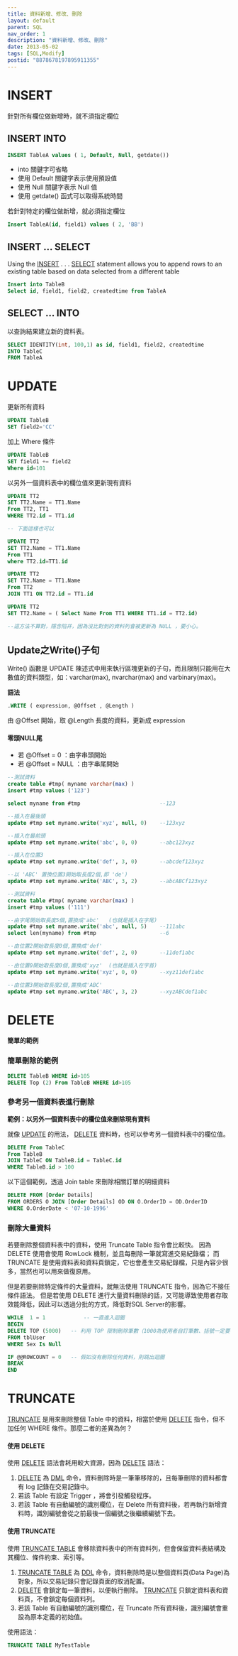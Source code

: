 ```yaml
---
title: 資料新增、修改、刪除
layout: default
parent: SQL
nav_order: 1
description: "資料新增、修改、刪除"
date: 2013-05-02
tags: [SQL,Modify]
postid: "8878678197895911355"
---
```

# INSERT

針對所有欄位做新增時，就不須指定欄位

## INSERT INTO
```sql
INSERT TableA values ( 1, Default, Null, getdate())
```

- into 關鍵字可省略
- 使用 Default 關鍵字表示使用預設值
- 使用 Null 關鍵字表示 Null 值
- 使用 getdate() 函式可以取得系統時間

若針對特定的欄位做新增，就必須指定欄位
```sql
Insert TableA(id, field1) values ( 2, 'BB')
```

## INSERT ... SELECT

Using the [INSERT](http://technet.microsoft.com/zh-tw/library/ms174335.aspx) . . . [SELECT](http://technet.microsoft.com/zh-tw/library/ms189499.aspx) statement allows you to append rows to an existing table  based on data selected from a different table  
```sql
Insert into TableB
Select id, field1, field2, createdtime from TableA
```

## SELECT ... INTO

以查詢結果建立新的資料表。  
```sql
SELECT IDENTITY(int, 100,1) as id, field1, field2, createdtime 
INTO TableC 
FROM TableA
```

# UPDATE

更新所有資料
```sql
UPDATE TableB 
SET field2='CC'
```

加上 Where 條件
```sql
UPDATE TableB 
SET field1 += field2 
Where id=101
```

以另外一個資料表中的欄位值來更新現有資料
```sql
UPDATE TT2
SET TT2.Name = TT1.Name
From TT2, TT1
WHERE TT2.id = TT1.id

-- 下面這樣也可以

UPDATE TT2
SET TT2.Name = TT1.Name
From TT1
where TT2.id=TT1.id
```
```sql
UPDATE TT2
SET TT2.Name = TT1.Name
From TT2 
JOIN TT1 ON TT2.id = TT1.id
```
```sql
UPDATE TT2
SET TT2.Name = ( Select Name From TT1 WHERE TT1.id = TT2.id)

--這方法不算對，隱含陷井，因為沒比對到的資料列會被更新為 NULL ，要小心。
```

## Update之Write()子句

Write() 函數是 UPDATE 陳述式中用來執行區塊更新的子句，而且限制只能用在大數值的資料類型，如：varchar(max), nvarchar(max) and varbinary(max)。

**語法**
```sql
.WRITE ( expression, @Offset , @Length )
```

由 @Offset 開始，取 @Length 長度的資料，更新成 expression

#### 零頭NULL尾

- 若 @Offset = 0 ：由字串頭開始
- 若 @Offset = NULL ：由字串尾開始
```sql
--測試資料
create table #tmp( myname varchar(max) )
insert #tmp values ('123')

select myname from #tmp							--123

--插入在最後頭
update #tmp set myname.write('xyz', null, 0)	--123xyz

--插入在最前頭
update #tmp set myname.write('abc', 0, 0) 		--abc123xyz

--插入在位置3
update #tmp set myname.write('def', 3, 0) 		--abcdef123xyz

--以 'ABC' 置換位置3開始取長度2個,即 'de')
update #tmp set myname.write('ABC', 3, 2) 		--abcABCf123xyz
```
```sql
--測試資料
create table #tmp( myname varchar(max) )
insert #tmp values ('111')

--由字尾開始取長度5個,置換成'abc'	(也就是插入在字尾)
update #tmp set myname.write('abc', null, 5) 	--111abc
select len(myname) from #tmp					--6

--由位置2開始取長度0個,置換成'def'
update #tmp set myname.write('def', 2, 0) 		--11def1abc

--由位置0開始取長度0個,置換成'xyz'	(也就是插入在字首)
update #tmp set myname.write('xyz', 0, 0) 		--xyz11def1abc

--由位置3開始取長度2個,置換成'ABC'
update #tmp set myname.write('ABC', 3, 2) 		--xyzABCdef1abc
```

# DELETE

**簡單的範例**

### 簡單刪除的範例
```sql
DELETE TableB WHERE id>105
DELETE Top (2) From TableB WHERE id>105
```

### 參考另一個資料表進行刪除

**範例：以另外一個資料表中的欄位值來刪除現有資料**

就像 [UPDATE](http://technet.microsoft.com/zh-tw/library/ms177523.aspx) 的用法， [DELETE](http://technet.microsoft.com/zh-tw/library/ms189835.aspx) 資料時，也可以參考另一個資料表中的欄位值。  
```sql
DELETE From TableC
From TableB 
JOIN TableC ON TableB.id = TableC.id
WHERE TableB.id > 100
```

以下這個範例，透過 Join table 來刪除相關訂單的明細資料  
```sql
DELETE FROM [Order Details]
FROM ORDERS O JOIN [Order Details] OD ON O.OrderID = OD.OrderID
WHERE O.OrderDate < '07-10-1996'
```

### 刪除大量資料

若要刪除整個資料表中的資料，使用 Truncate Table 指令會比較快。  因為 DELETE 使用會使用 RowLock 機制，並且每刪除一筆就寫進交易紀錄檔；  而 TRUNCATE 是使用資料表和資料頁鎖定，它也會產生交易紀錄檔，只是內容少很多，當然也可以用來做復原用。  

但是若要刪除特定條件的大量資料，就無法使用 TRUNCATE 指令，因為它不接任條件語法。  但是若使用 DELETE 進行大量資料刪除的話，又可能導致使用者存取效能降低，因此可以透過分批的方式，降低對SQL Server的影響。  
```sql
WHILE  1 = 1            -- 一直進入迴圈   
BEGIN    
DELETE TOP (5000)   -- 利用 TOP 限制刪除筆數（1000為使用者自訂筆數、括號一定要存在）     
FROM tblUser     
WHERE Sex Is Null

IF @@ROWCOUNT = 0   -- 假如沒有刪除任何資料，則跳出迴圈      
BREAK   
END
```

# TRUNCATE

[TRUNCATE](http://msdn.microsoft.com/en-us/library/ms177570.aspx) 是用來刪除整個 Table 中的資料，相當於使用 [DELETE](http://technet.microsoft.com/zh-tw/library/ms189835.aspx) 指令，但不加任何 WHERE 條件。那麼二者的差異為何？  

#### 使用 DELETE

使用 [DELETE](http://technet.microsoft.com/zh-tw/library/ms189835.aspx) 語法會耗用較大資源，因為 [DELETE](http://technet.microsoft.com/zh-tw/library/ms189835.aspx) 語法：  
1) [DELETE](http://technet.microsoft.com/zh-tw/library/ms189835.aspx) 為 [DML](http://msdn.microsoft.com/zh-tw/library/ff848766.aspx) 命令，資料刪除時是一筆筆移除的，且每筆刪除的資料都會有 log 記錄在交易記錄中。  
2) 若該 Table 有設定 Trigger ，將會引發觸發程序。  
3) 若該 Table 有自動編號的識別欄位，在 Delete 所有資料後，若再執行新增資料時，識別編號會從之前最後一個編號之後繼續編號下去。  

#### 使用 TRUNCATE

使用 [TRUNCATE TABLE](http://msdn.microsoft.com/en-us/library/ms177570.aspx) 會移除資料表中的所有資料列，但會保留資料表結構及其欄位、條件約束、索引等。  
1) [TRUNCATE TABLE](http://msdn.microsoft.com/en-us/library/ms177570.aspx) 為 [DDL](http://msdn.microsoft.com/zh-tw/library/ff848799.aspx) 命令，資料刪除時是以整個資料頁(Data Page)為對象，所以交易記錄只會記錄頁面的取消配置。  
2) [DELETE](http://technet.microsoft.com/zh-tw/library/ms189835.aspx) 會鎖定每一筆資料，以便執行刪除。 [TRUNCATE](http://msdn.microsoft.com/en-us/library/ms177570.aspx) 只鎖定資料表和資料頁，不會鎖定每個資料列。  
3) 若該 Table 有自動編號的識別欄位，在 Truncate 所有資料後，識別編號會重設為原本定義的初始值。  

使用語法：
```sql
TRUNCATE TABLE MyTestTable
```